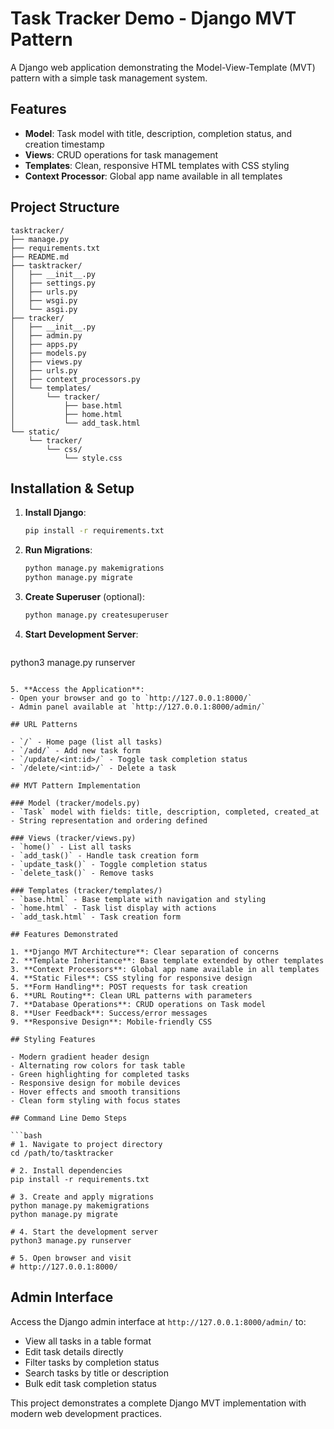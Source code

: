 # Task Tracker Demo - Django MVT Pattern

A Django web application demonstrating the Model-View-Template (MVT) pattern with a simple task management system.

## Features

- **Model**: Task model with title, description, completion status, and creation timestamp
- **Views**: CRUD operations for task management
- **Templates**: Clean, responsive HTML templates with CSS styling
- **Context Processor**: Global app name available in all templates

## Project Structure

```
tasktracker/
├── manage.py
├── requirements.txt
├── README.md
├── tasktracker/
│   ├── __init__.py
│   ├── settings.py
│   ├── urls.py
│   ├── wsgi.py
│   └── asgi.py
├── tracker/
│   ├── __init__.py
│   ├── admin.py
│   ├── apps.py
│   ├── models.py
│   ├── views.py
│   ├── urls.py
│   ├── context_processors.py
│   └── templates/
│       └── tracker/
│           ├── base.html
│           ├── home.html
│           └── add_task.html
└── static/
    └── tracker/
        └── css/
            └── style.css
```

## Installation & Setup

1. **Install Django**:
   ```bash
   pip install -r requirements.txt
   ```

2. **Run Migrations**:
   ```bash
   python manage.py makemigrations
   python manage.py migrate
   ```

3. **Create Superuser** (optional):
   ```bash
   python manage.py createsuperuser
   ```

4. **Start Development Server**:
   ```bash
  python3 manage.py runserver
   ```

5. **Access the Application**:
   - Open your browser and go to `http://127.0.0.1:8000/`
   - Admin panel available at `http://127.0.0.1:8000/admin/`

## URL Patterns

- `/` - Home page (list all tasks)
- `/add/` - Add new task form
- `/update/<int:id>/` - Toggle task completion status
- `/delete/<int:id>/` - Delete a task

## MVT Pattern Implementation

### Model (tracker/models.py)
- `Task` model with fields: title, description, completed, created_at
- String representation and ordering defined

### Views (tracker/views.py)
- `home()` - List all tasks
- `add_task()` - Handle task creation form
- `update_task()` - Toggle completion status
- `delete_task()` - Remove tasks

### Templates (tracker/templates/)
- `base.html` - Base template with navigation and styling
- `home.html` - Task list display with actions
- `add_task.html` - Task creation form

## Features Demonstrated

1. **Django MVT Architecture**: Clear separation of concerns
2. **Template Inheritance**: Base template extended by other templates
3. **Context Processors**: Global app name available in all templates
4. **Static Files**: CSS styling for responsive design
5. **Form Handling**: POST requests for task creation
6. **URL Routing**: Clean URL patterns with parameters
7. **Database Operations**: CRUD operations on Task model
8. **User Feedback**: Success/error messages
9. **Responsive Design**: Mobile-friendly CSS

## Styling Features

- Modern gradient header design
- Alternating row colors for task table
- Green highlighting for completed tasks
- Responsive design for mobile devices
- Hover effects and smooth transitions
- Clean form styling with focus states

## Command Line Demo Steps

```bash
# 1. Navigate to project directory
cd /path/to/tasktracker

# 2. Install dependencies
pip install -r requirements.txt

# 3. Create and apply migrations
python manage.py makemigrations
python manage.py migrate

# 4. Start the development server
python3 manage.py runserver

# 5. Open browser and visit
# http://127.0.0.1:8000/
```

## Admin Interface

Access the Django admin interface at `http://127.0.0.1:8000/admin/` to:
- View all tasks in a table format
- Edit task details directly
- Filter tasks by completion status
- Search tasks by title or description
- Bulk edit task completion status

This project demonstrates a complete Django MVT implementation with modern web development practices.
